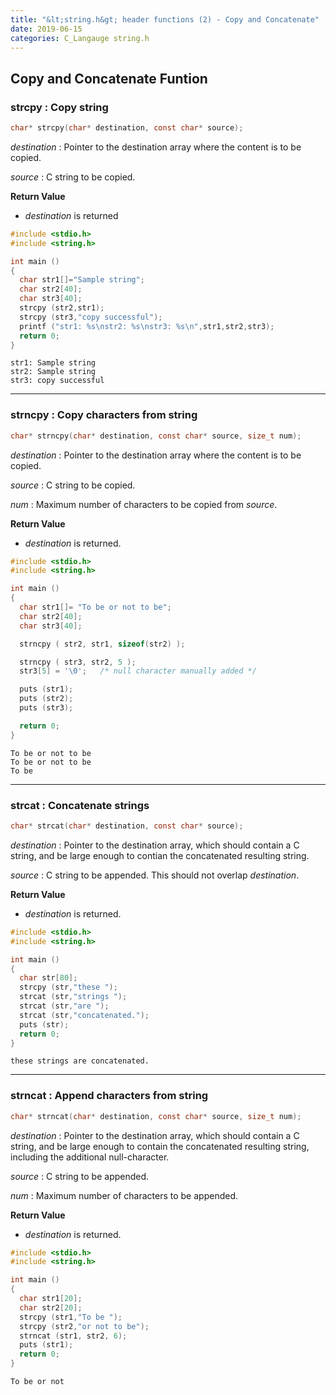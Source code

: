 ```yaml
---
title: "&lt;string.h&gt; header functions (2) - Copy and Concatenate"
date: 2019-06-15
categories: C_Langauge string.h
---
```


## Copy and Concatenate Funtion

### strcpy : Copy string
~~~c
char* strcpy(char* destination, const char* source);
~~~

*destination* : Pointer to the destination array where the content is to be copied.

*source* : C string to be copied.

**Return Value**
- *destination* is returned

~~~c
#include <stdio.h>
#include <string.h>

int main ()
{
  char str1[]="Sample string";
  char str2[40];
  char str3[40];
  strcpy (str2,str1);
  strcpy (str3,"copy successful");
  printf ("str1: %s\nstr2: %s\nstr3: %s\n",str1,str2,str3);
  return 0;
}
~~~
```
str1: Sample string
str2: Sample string
str3: copy successful
```

- - -

### strncpy : Copy characters from string
~~~c
char* strncpy(char* destination, const char* source, size_t num);
~~~

*destination* : Pointer to the destination array where the content is to be copied.

*source* : C string to be copied.

*num* : Maximum number of characters to be copied from *source*.

**Return Value**
- *destination* is returned.

~~~c
#include <stdio.h>
#include <string.h>

int main ()
{
  char str1[]= "To be or not to be";
  char str2[40];
  char str3[40];

  strncpy ( str2, str1, sizeof(str2) );

  strncpy ( str3, str2, 5 );
  str3[5] = '\0';   /* null character manually added */

  puts (str1);
  puts (str2);
  puts (str3);

  return 0;
}
~~~

```
To be or not to be
To be or not to be
To be
```

- - -

### strcat : Concatenate strings
~~~c
char* strcat(char* destination, const char* source);
~~~

*destination* : Pointer to the destination array, which should contain a C string, 
and be large enough to contian the concatenated resulting string.

*source* : C string to be appended. This should not overlap *destination*.

**Return Value**
- *destination* is returned.

~~~c
#include <stdio.h>
#include <string.h>

int main ()
{
  char str[80];
  strcpy (str,"these ");
  strcat (str,"strings ");
  strcat (str,"are ");
  strcat (str,"concatenated.");
  puts (str);
  return 0;
}
~~~

```
these strings are concatenated. 
```

- - -

### strncat : Append characters from string
~~~c
char* strncat(char* destination, const char* source, size_t num);
~~~

*destination* : Pointer to the destination array, which should contain a C string, 
and be large enough to contain the concatenated resulting string, 
including the additional null-character.

*source* : C string to be appended.

*num* : Maximum number of characters to be appended.

**Return Value**
- *destination* is returned.

~~~c
#include <stdio.h>
#include <string.h>

int main ()
{
  char str1[20];
  char str2[20];
  strcpy (str1,"To be ");
  strcpy (str2,"or not to be");
  strncat (str1, str2, 6);
  puts (str1);
  return 0;
}
~~~
```
To be or not
```
